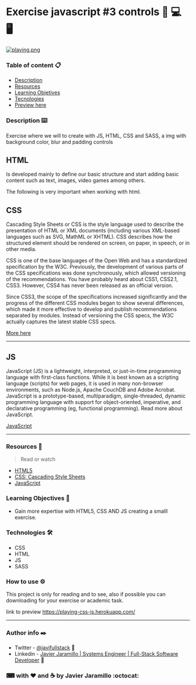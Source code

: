 # Exercise javascript #3 controls 📱 💻 🖥



[![playing.png](https://i.postimg.cc/j5DXsN4N/playing.png)](https://postimg.cc/gXPRsx5k)

### Table of content 📋

- [Description](#description)
- [Resources](#resources)
- [Learning Objetives](#learning-objectives)
- [Tecnologies](#technologies)
- [Preview here](https://playing-css-js.herokuapp.com/)

### Description ⌨️

<a id="description"></a>
Exercise where we will to create with JS, HTML, CSS and SASS, a img with background color, blur and padding controls

## HTML

Is developed mainly to define our basic structure and start adding basic content such as text, images, video games among others.

The following is very important when working with html.


## CSS
Cascading Style Sheets or CSS is the style language used to describe the presentation of HTML or XML documents (including various XML-based languages ​​such as SVG, MathML or XHTML). CSS describes how the structured element should be rendered on screen, on paper, in speech, or in other media.

CSS is one of the base languages ​​of the Open Web and has a standardized specification by the W3C. Previously, the development of various parts of the CSS specifications was done synchronously, which allowed versioning of the recommendations. You have probably heard about CSS1, CSS2.1, CSS3. However, CSS4 has never been released as an official version.

Since CSS3, the scope of the specifications increased significantly and the progress of the different CSS modules began to show several differences, which made it more effective to develop and publish recommendations separated by modules. Instead of versioning the CSS specs, the W3C actually captures the latest stable CSS specs.

[More here](https://developer.mozilla.org/en-US/docs/Web/CSS)
___

## JS

JavaScript (JS) is a lightweight, interpreted, or just-in-time programming language with first-class functions. While it is best known as a scripting language (scripts) for web pages, it is used in many non-browser environments, such as Node.js, Apache CouchDB and Adobe Acrobat. JavaScript is a prototype-based, multiparadigm, single-threaded, dynamic programming language with support for object-oriented, imperative, and declarative programming (eg, functional programming). Read more about JavaScript.

[JavaScript](https://developer.mozilla.org/en-US/docs/Web/JavaScript)
___

### Resources 📖
<a id="resources"></a>

>Read or watch

- [HTML5](https://en.wikipedia.org/wiki/HTML)
- [CSS: Cascading Style Sheets](https://developer.mozilla.org/en-US/docs/Web/CSS)
- [JavaScript](https://developer.mozilla.org/en-US/docs/Web/JavaScript)

### Learning Objectives 🚀
<a id="learning-objectives"></a>
- Gain more expertise with HTML5, CSS AND JS creating a smalll exercise.

### Technologies 🛠️
<a id="technologies"></a>
- CSS
- HTML
- JS
- SASS

### How to use ⚙️

This project is only for reading and to see, also if possible you can downloading for your exercise or academic task.

link to preview https://playing-css-js.herokuapp.com/

---
### Author info ✒️

- Twitter - [@javifullstack](https://twitter.com/javifullstack) :blue_heart:
- Linkedin - [Javier Jaramillo | Systems Engineer | Full-Stack Software Developer](https://www.linkedin.com/in/javier-jaramillo-346b681a1/) :gem:

### ⌨ with ❤  ️and ☕ by Javier Jaramillo :octocat:


